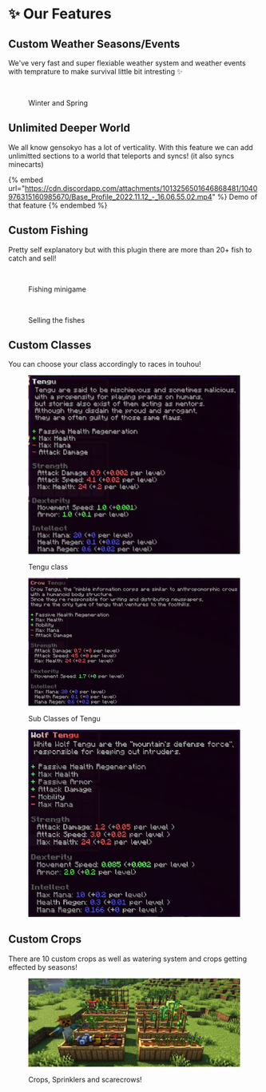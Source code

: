 # ✨ Our Features

## Custom Weather Seasons/Events

We've very fast and super flexiable weather system and weather events with temprature to make survival little bit intresting :sparkles:

<figure><img src="https://pbs.twimg.com/media/FheVeDcXwAA8Q_U?format=jpg&#x26;name=medium" alt=""><figcaption><p>Winter and Spring</p></figcaption></figure>

## Unlimited Deeper World

We all know gensokyo has a lot of verticality. With this feature we can add unlimitted sections to a world that teleports and syncs! (it also syncs minecarts)

{% embed url="https://cdn.discordapp.com/attachments/1013256501646868481/1040976315160985670/Base_Profile_2022.11.12_-_16.06.55.02.mp4" %}
Demo of that feature
{% endembed %}

## Custom Fishing

Pretty self explanatory but with this plugin there are more than 20+ fish to catch and sell!

<figure><img src="../.gitbook/assets/ezgif.com-gif-maker (5).gif" alt=""><figcaption><p>Fishing minigame</p></figcaption></figure>

<figure><img src="../.gitbook/assets/javaw_Q0ruNdVvsE.gif" alt=""><figcaption><p>Selling the fishes</p></figcaption></figure>

## Custom Classes

You can choose your class accordingly to races in touhou!

<figure><img src="../.gitbook/assets/javaw_e0tSp8eO4w.jpg" alt=""><figcaption><p>Tengu class</p></figcaption></figure>

<div>

<figure><img src="../.gitbook/assets/javaw_XLHsyEE3nE.jpg" alt=""><figcaption><p>Sub Classes of Tengu</p></figcaption></figure>

 

<figure><img src="../.gitbook/assets/javaw_6iwUrGMZWL.jpg" alt=""><figcaption></figcaption></figure>

</div>

## Custom Crops

There are 10 custom crops as well as watering system and crops getting effected by seasons!

<figure><img src="../.gitbook/assets/image.png" alt=""><figcaption><p>Crops, Sprinklers and scarecrows!</p></figcaption></figure>

